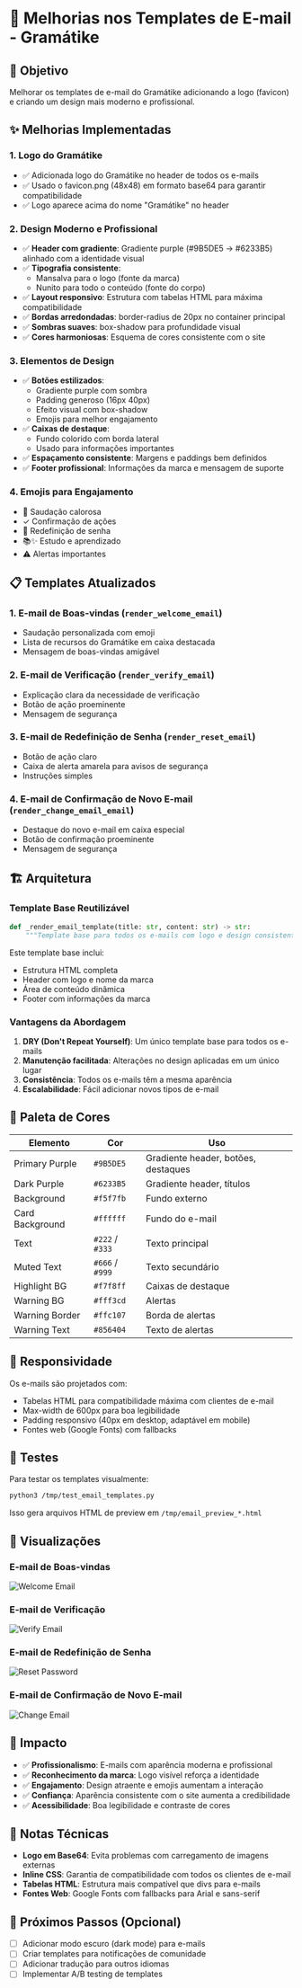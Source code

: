 # 📧 Melhorias nos Templates de E-mail - Gramátike

## 🎯 Objetivo

Melhorar os templates de e-mail do Gramátike adicionando a logo (favicon) e criando um design mais moderno e profissional.

## ✨ Melhorias Implementadas

### 1. **Logo do Gramátike**
- ✅ Adicionada logo do Gramátike no header de todos os e-mails
- ✅ Usado o favicon.png (48x48) em formato base64 para garantir compatibilidade
- ✅ Logo aparece acima do nome "Gramátike" no header

### 2. **Design Moderno e Profissional**
- ✅ **Header com gradiente**: Gradiente purple (#9B5DE5 → #6233B5) alinhado com a identidade visual
- ✅ **Tipografia consistente**: 
  - Mansalva para o logo (fonte da marca)
  - Nunito para todo o conteúdo (fonte do corpo)
- ✅ **Layout responsivo**: Estrutura com tabelas HTML para máxima compatibilidade
- ✅ **Bordas arredondadas**: border-radius de 20px no container principal
- ✅ **Sombras suaves**: box-shadow para profundidade visual
- ✅ **Cores harmoniosas**: Esquema de cores consistente com o site

### 3. **Elementos de Design**
- ✅ **Botões estilizados**: 
  - Gradiente purple com sombra
  - Padding generoso (16px 40px)
  - Efeito visual com box-shadow
  - Emojis para melhor engajamento
- ✅ **Caixas de destaque**: 
  - Fundo colorido com borda lateral
  - Usado para informações importantes
- ✅ **Espaçamento consistente**: Margens e paddings bem definidos
- ✅ **Footer profissional**: Informações da marca e mensagem de suporte

### 4. **Emojis para Engajamento**
- 👋 Saudação calorosa
- ✓ Confirmação de ações
- 🔑 Redefinição de senha
- 📚✨ Estudo e aprendizado
- ⚠️ Alertas importantes

## 📋 Templates Atualizados

### 1. E-mail de Boas-vindas (`render_welcome_email`)
- Saudação personalizada com emoji
- Lista de recursos do Gramátike em caixa destacada
- Mensagem de boas-vindas amigável

### 2. E-mail de Verificação (`render_verify_email`)
- Explicação clara da necessidade de verificação
- Botão de ação proeminente
- Mensagem de segurança

### 3. E-mail de Redefinição de Senha (`render_reset_email`)
- Botão de ação claro
- Caixa de alerta amarela para avisos de segurança
- Instruções simples

### 4. E-mail de Confirmação de Novo E-mail (`render_change_email_email`)
- Destaque do novo e-mail em caixa especial
- Botão de confirmação proeminente
- Mensagem de segurança

## 🏗️ Arquitetura

### Template Base Reutilizável
```python
def _render_email_template(title: str, content: str) -> str:
    """Template base para todos os e-mails com logo e design consistente."""
```

Este template base inclui:
- Estrutura HTML completa
- Header com logo e nome da marca
- Área de conteúdo dinâmica
- Footer com informações da marca

### Vantagens da Abordagem
1. **DRY (Don't Repeat Yourself)**: Um único template base para todos os e-mails
2. **Manutenção facilitada**: Alterações no design aplicadas em um único lugar
3. **Consistência**: Todos os e-mails têm a mesma aparência
4. **Escalabilidade**: Fácil adicionar novos tipos de e-mail

## 🎨 Paleta de Cores

| Elemento | Cor | Uso |
|----------|-----|-----|
| Primary Purple | `#9B5DE5` | Gradiente header, botões, destaques |
| Dark Purple | `#6233B5` | Gradiente header, títulos |
| Background | `#f5f7fb` | Fundo externo |
| Card Background | `#ffffff` | Fundo do e-mail |
| Text | `#222` / `#333` | Texto principal |
| Muted Text | `#666` / `#999` | Texto secundário |
| Highlight BG | `#f7f8ff` | Caixas de destaque |
| Warning BG | `#fff3cd` | Alertas |
| Warning Border | `#ffc107` | Borda de alertas |
| Warning Text | `#856404` | Texto de alertas |

## 📱 Responsividade

Os e-mails são projetados com:
- Tabelas HTML para compatibilidade máxima com clientes de e-mail
- Max-width de 600px para boa legibilidade
- Padding responsivo (40px em desktop, adaptável em mobile)
- Fontes web (Google Fonts) com fallbacks

## 🧪 Testes

Para testar os templates visualmente:

```bash
python3 /tmp/test_email_templates.py
```

Isso gera arquivos HTML de preview em `/tmp/email_preview_*.html`

## 📸 Visualizações

### E-mail de Boas-vindas
![Welcome Email](https://github.com/user-attachments/assets/c6d22ef8-9aea-4289-96ed-b94caf77140d)

### E-mail de Verificação
![Verify Email](https://github.com/user-attachments/assets/d490456e-ba1b-4a01-b8c7-860bfe6bcaef)

### E-mail de Redefinição de Senha
![Reset Password](https://github.com/user-attachments/assets/60e1e4dc-3c90-4b7f-900a-57dabc659a95)

### E-mail de Confirmação de Novo E-mail
![Change Email](https://github.com/user-attachments/assets/ed70b861-6a3f-4c0b-8633-eb280e32f27c)

## 🚀 Impacto

- ✅ **Profissionalismo**: E-mails com aparência moderna e profissional
- ✅ **Reconhecimento da marca**: Logo visível reforça a identidade
- ✅ **Engajamento**: Design atraente e emojis aumentam a interação
- ✅ **Confiança**: Aparência consistente com o site aumenta a credibilidade
- ✅ **Acessibilidade**: Boa legibilidade e contraste de cores

## 📝 Notas Técnicas

- **Logo em Base64**: Evita problemas com carregamento de imagens externas
- **Inline CSS**: Garantia de compatibilidade com todos os clientes de e-mail
- **Tabelas HTML**: Estrutura mais compatível que divs para e-mails
- **Fontes Web**: Google Fonts com fallbacks para Arial e sans-serif

## 🔄 Próximos Passos (Opcional)

- [ ] Adicionar modo escuro (dark mode) para e-mails
- [ ] Criar templates para notificações de comunidade
- [ ] Adicionar tradução para outros idiomas
- [ ] Implementar A/B testing de templates
